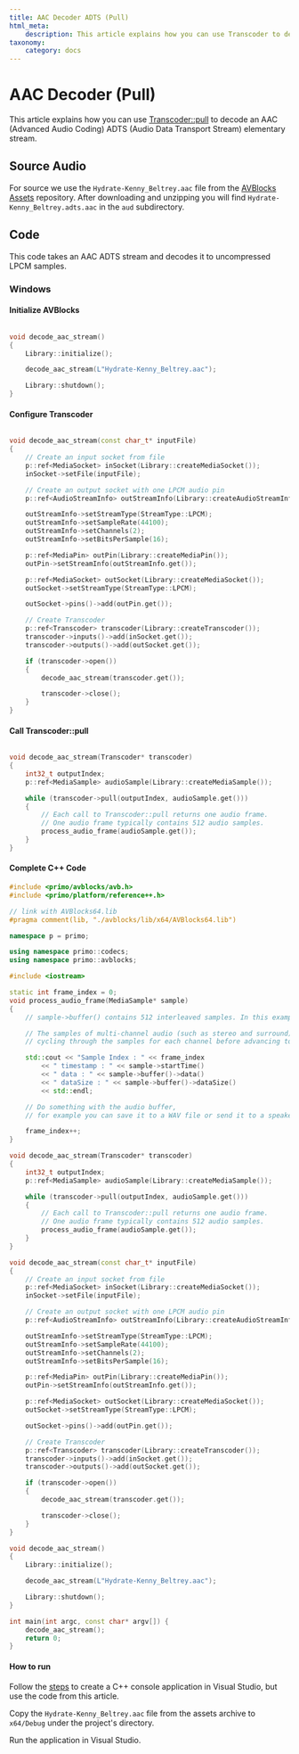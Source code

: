 ```yaml
---
title: AAC Decoder ADTS (Pull)
html_meta:
    description: This article explains how you can use Transcoder to decode an AAC (Advanced Audio Coding) ADTS (Audio Data Transport Stream) elementary stream.
taxonomy:
    category: docs
---
```


# AAC Decoder (Pull)

This article explains how you can use [Transcoder::pull](https://doc.avblocks.com/core/latest/classprimo_1_1avblocks_1_1_transcoder.html#a8b54e4ba7db4474b0288ff57c12d538e) to decode an AAC (Advanced Audio Coding) ADTS (Audio Data Transport Stream) elementary stream.

## Source Audio

For source we use the `Hydrate-Kenny_Beltrey.aac` file from the [AVBlocks Assets](https://github.com/avblocks/avblocks-assets/releases) repository. After downloading and unzipping you will find `Hydrate-Kenny_Beltrey.adts.aac` in the `aud` subdirectory.

## Code

This code takes an AAC ADTS stream and decodes it to uncompressed LPCM samples.

### Windows

#### Initialize AVBlocks

``` cpp

void decode_aac_stream()
{
    Library::initialize();

    decode_aac_stream(L"Hydrate-Kenny_Beltrey.aac");

    Library::shutdown();
}

```

#### Configure Transcoder

``` cpp

void decode_aac_stream(const char_t* inputFile)
{
    // Create an input socket from file
    p::ref<MediaSocket> inSocket(Library::createMediaSocket());
    inSocket->setFile(inputFile);

    // Create an output socket with one LPCM audio pin
    p::ref<AudioStreamInfo> outStreamInfo(Library::createAudioStreamInfo());

    outStreamInfo->setStreamType(StreamType::LPCM);
    outStreamInfo->setSampleRate(44100);
    outStreamInfo->setChannels(2);
    outStreamInfo->setBitsPerSample(16);

    p::ref<MediaPin> outPin(Library::createMediaPin());
    outPin->setStreamInfo(outStreamInfo.get());

    p::ref<MediaSocket> outSocket(Library::createMediaSocket());
    outSocket->setStreamType(StreamType::LPCM);

    outSocket->pins()->add(outPin.get());

    // Create Transcoder
    p::ref<Transcoder> transcoder(Library::createTranscoder());
    transcoder->inputs()->add(inSocket.get());
    transcoder->outputs()->add(outSocket.get());

    if (transcoder->open())
    {
        decode_aac_stream(transcoder.get());

        transcoder->close();
    }
}

```

#### Call Transcoder::pull

``` cpp

void decode_aac_stream(Transcoder* transcoder)
{
    int32_t outputIndex;
    p::ref<MediaSample> audioSample(Library::createMediaSample());

    while (transcoder->pull(outputIndex, audioSample.get()))
    {
        // Each call to Transcoder::pull returns one audio frame. 
        // One audio frame typically contains 512 audio samples.  
        process_audio_frame(audioSample.get());
    }
}

```

#### Complete C++ Code

``` cpp
#include <primo/avblocks/avb.h>
#include <primo/platform/reference++.h>

// link with AVBlocks64.lib
#pragma comment(lib, "./avblocks/lib/x64/AVBlocks64.lib")

namespace p = primo;

using namespace primo::codecs;
using namespace primo::avblocks;

#include <iostream>

static int frame_index = 0;
void process_audio_frame(MediaSample* sample)
{
    // sample->buffer() contains 512 interleaved samples. In this example each sample is 16 bit signed integer. 

    // The samples of multi-channel audio (such as stereo and surround) are stored by 
    // cycling through the samples for each channel before advancing to the next sample time

    std::cout << "Sample Index : " << frame_index
        << " timestamp : " << sample->startTime()
        << " data : " << sample->buffer()->data()
        << " dataSize : " << sample->buffer()->dataSize()
        << std::endl;

    // Do something with the audio buffer, 
    // for example you can save it to a WAV file or send it to a speaker

    frame_index++;
}

void decode_aac_stream(Transcoder* transcoder)
{
    int32_t outputIndex;
    p::ref<MediaSample> audioSample(Library::createMediaSample());

    while (transcoder->pull(outputIndex, audioSample.get()))
    {
        // Each call to Transcoder::pull returns one audio frame. 
        // One audio frame typically contains 512 audio samples.  
        process_audio_frame(audioSample.get());
    }
}

void decode_aac_stream(const char_t* inputFile)
{
    // Create an input socket from file
    p::ref<MediaSocket> inSocket(Library::createMediaSocket());
    inSocket->setFile(inputFile);

    // Create an output socket with one LPCM audio pin
    p::ref<AudioStreamInfo> outStreamInfo(Library::createAudioStreamInfo());

    outStreamInfo->setStreamType(StreamType::LPCM);
    outStreamInfo->setSampleRate(44100);
    outStreamInfo->setChannels(2);
    outStreamInfo->setBitsPerSample(16);

    p::ref<MediaPin> outPin(Library::createMediaPin());
    outPin->setStreamInfo(outStreamInfo.get());

    p::ref<MediaSocket> outSocket(Library::createMediaSocket());
    outSocket->setStreamType(StreamType::LPCM);

    outSocket->pins()->add(outPin.get());

    // Create Transcoder
    p::ref<Transcoder> transcoder(Library::createTranscoder());
    transcoder->inputs()->add(inSocket.get());
    transcoder->outputs()->add(outSocket.get());

    if (transcoder->open())
    {
        decode_aac_stream(transcoder.get());

        transcoder->close();
    }
}

void decode_aac_stream()
{
    Library::initialize();

    decode_aac_stream(L"Hydrate-Kenny_Beltrey.aac");

    Library::shutdown();
}

int main(int argc, const char* argv[]) {
    decode_aac_stream();
    return 0;
}
```

#### How to run

Follow the [steps](../getting-started-windows/create-a-c-plus-console-app-in-visual-studio) to create a C++ console application in Visual Studio, but use the code from this article. 

Copy the `Hydrate-Kenny_Beltrey.aac` file from the assets archive to `x64/Debug` under the project's directory.

Run the application in Visual Studio. 
